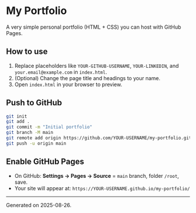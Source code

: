 # My Portfolio

A very simple personal portfolio (HTML + CSS) you can host with GitHub Pages.

## How to use

1. Replace placeholders like `YOUR-GITHUB-USERNAME`, `YOUR-LINKEDIN`, and `your.email@example.com` in `index.html`.
2. (Optional) Change the page title and headings to your name.
3. Open `index.html` in your browser to preview.

## Push to GitHub

```bash
git init
git add .
git commit -m "Initial portfolio"
git branch -M main
git remote add origin https://github.com/YOUR-USERNAME/my-portfolio.git
git push -u origin main
```

## Enable GitHub Pages

- On GitHub: **Settings → Pages → Source** = `main` branch, folder `/root`, save.
- Your site will appear at: `https://YOUR-USERNAME.github.io/my-portfolio/`

---
Generated on 2025-08-26.
